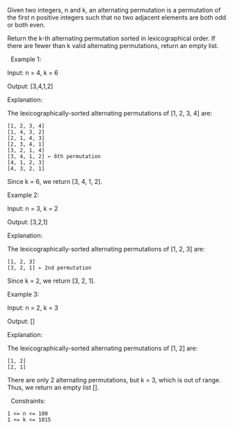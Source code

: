 Given two integers, n and k, an alternating permutation is a permutation of the first n positive integers such that no two adjacent elements are both odd or both even.

Return the k-th alternating permutation sorted in lexicographical order. If there are fewer than k valid alternating permutations, return an empty list.

 
Example 1:


Input: n = 4, k = 6

Output: [3,4,1,2]

Explanation:

The lexicographically-sorted alternating permutations of [1, 2, 3, 4] are:


	[1, 2, 3, 4]
	[1, 4, 3, 2]
	[2, 1, 4, 3]
	[2, 3, 4, 1]
	[3, 2, 1, 4]
	[3, 4, 1, 2] ← 6th permutation
	[4, 1, 2, 3]
	[4, 3, 2, 1]


Since k = 6, we return [3, 4, 1, 2].


Example 2:


Input: n = 3, k = 2

Output: [3,2,1]

Explanation:

The lexicographically-sorted alternating permutations of [1, 2, 3] are:


	[1, 2, 3]
	[3, 2, 1] ← 2nd permutation


Since k = 2, we return [3, 2, 1].


Example 3:


Input: n = 2, k = 3

Output: []

Explanation:

The lexicographically-sorted alternating permutations of [1, 2] are:


	[1, 2]
	[2, 1]


There are only 2 alternating permutations, but k = 3, which is out of range. Thus, we return an empty list [].


 
Constraints:


	1 <= n <= 100
	1 <= k <= 1015

